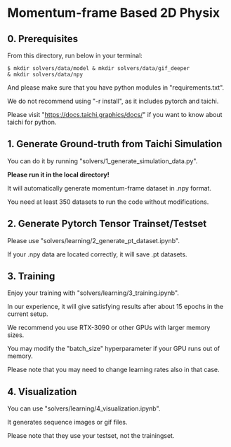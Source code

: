 # Momentum-frame Based 2D Physix


## 0. Prerequisites

From this directory, run below in your terminal:

<code>$ mkdir solvers/data/model & mkdir solvers/data/gif_deeper & mkdir solvers/data/npy</code>

And please make sure that you have python modules in "requirements.txt".

We do not recommend using "-r install", as it includes pytorch and taichi.

Please visit "https://docs.taichi.graphics/docs/" if you want to know about taichi for python.


## 1. Generate Ground-truth from Taichi Simulation

You can do it by running "solvers/1_generate_simulation_data.py".

**Please run it in the local directory!**

It will automatically generate momentum-frame dataset in .npy format.

You need at least 350 datasets to run the code without modifications.


## 2. Generate Pytorch Tensor Trainset/Testset

Please use "solvers/learning/2_generate_pt_dataset.ipynb".

If your .npy data are located correctly, it will save .pt datasets.


## 3. Training

Enjoy your training with "solvers/learning/3_training.ipynb".

In our experience, it will give satisfying results after about 15 epochs in the current setup.

We recommend you use RTX-3090 or other GPUs with larger memory sizes.

You may modify the "batch_size" hyperparameter if your GPU runs out of memory.

Please note that you may need to change learning rates also in that case.


## 4. Visualization

You can use "solvers/learning/4_visualization.ipynb".

It generates sequence images or gif files.

Please note that they use your testset, not the trainingset.